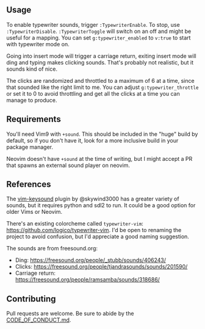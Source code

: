 ## Usage

To enable typewriter sounds, trigger `:TypewriterEnable`. To stop, use `:TypewriterDisable`. `:TypewriterToggle` will switch on an off and might be useful for a mapping. You can set `g:typewriter_enabled` to `v:true` to start with typewriter mode on.

Going into insert mode will trigger a carriage return, exiting insert mode will ding and typing makes clicking sounds. That's probably not realistic, but it sounds kind of nice.

The clicks are randomized and throttled to a maximum of 6 at a time, since that sounded like the right limit to me. You can adjust `g:typewriter_throttle` or set it to 0 to avoid throttling and get all the clicks at a time you can manage to produce.

## Requirements

You'll need Vim9 with `+sound`. This should be included in the "huge" build by default, so if you don't have it, look for a more inclusive build in your package manager.

Neovim doesn't have `+sound` at the time of writing, but I might accept a PR that spawns an external sound player on neovim.

## References

The [vim-keysound](https://github.com/skywind3000/vim-keysound) plugin by @skywind3000 has a greater variety of sounds, but it requires python and sdl2 to run. It could be a good option for older Vims or Neovim.

There's an existing colorcheme called `typewriter-vim`: https://github.com/logico/typewriter-vim. I'd be open to renaming the project to avoid confusion, but I'd appreciate a good naming suggestion.

The sounds are from freesound.org:

- Ding: <https://freesound.org/people/_stubb/sounds/406243/>
- Clicks: <https://freesound.org/people/tjandrasounds/sounds/201590/>
- Carriage return: <https://freesound.org/people/ramsamba/sounds/318686/>

## Contributing

Pull requests are welcome. Be sure to abide by the [CODE_OF_CONDUCT.md](https://github.com/AndrewRadev/typewriter.vim/blob/master/CODE_OF_CONDUCT.md).
